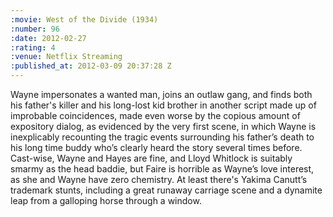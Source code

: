 ```yaml
--- 
:movie: West of the Divide (1934)
:number: 96
:date: 2012-02-27
:rating: 4
:venue: Netflix Streaming
:published_at: 2012-03-09 20:37:28 Z
---
```

Wayne impersonates a wanted man, joins an outlaw gang, and finds both his father's killer and his long-lost kid brother in another script made up of improbable coincidences, made even worse by the copious amount of expository dialog, as evidenced by the very first scene, in which Wayne is inexplicably recounting the tragic events surrounding his father’s death to his long time buddy who’s clearly heard the story several times before. Cast-wise, Wayne and Hayes are fine, and Lloyd Whitlock is suitably smarmy as the head baddie, but Faire is horrible as Wayne’s love interest, as she and Wayne have zero chemistry. At least there's Yakima Canutt’s trademark stunts, including a great runaway carriage scene and a dynamite leap from a galloping horse through a window. 